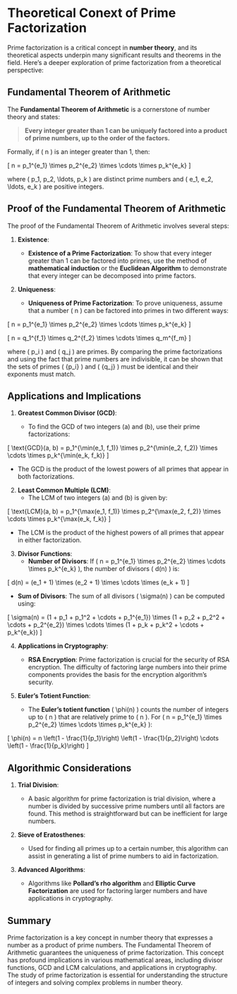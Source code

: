# Theoretical Conext of Prime Factorization

Prime factorization is a critical concept in **number theory**, and its theoretical aspects underpin many significant results and theorems in the field. Here’s a deeper exploration of prime factorization from a theoretical perspective:

## **Fundamental Theorem of Arithmetic**

The **Fundamental Theorem of Arithmetic** is a cornerstone of number theory and states:

>**Every integer greater than 1 can be uniquely factored into a product of prime numbers, up to the order of the factors.**

Formally, if \( n \) is an integer greater than 1, then:

\[
n = p_1^{e_1} \times p_2^{e_2} \times \cdots \times p_k^{e_k}
\]

where \( p_1, p_2, \ldots, p_k \) are distinct prime numbers and \( e_1, e_2, \ldots, e_k \) are positive integers.

## **Proof of the Fundamental Theorem of Arithmetic**

The proof of the Fundamental Theorem of Arithmetic involves several steps:

1. **Existence**:

   - **Existence of a Prime Factorization**: To show that every integer greater than 1 can be factored into primes, use the method of **mathematical induction** or the **Euclidean Algorithm** to demonstrate that every integer can be decomposed into prime factors.

2. **Uniqueness**:

   - **Uniqueness of Prime Factorization**: To prove uniqueness, assume that a number \( n \) can be factored into primes in two different ways:

\[
n = p_1^{e_1} \times p_2^{e_2} \times \cdots \times p_k^{e_k}
\]

\[
n = q_1^{f_1} \times q_2^{f_2} \times \cdots \times q_m^{f_m}
\]

where \( p_i \) and \( q_j \) are primes. By comparing the prime factorizations and using the fact that prime numbers are indivisible, it can be shown that the sets of primes \( \{p_i\} \) and \( \{q_j\} \) must be identical and their exponents must match.

## **Applications and Implications**

1. **Greatest Common Divisor (GCD)**:

   - To find the GCD of two integers \(a\) and \(b\), use their prime factorizations:

\[
\text{GCD}(a, b) = p_1^{\min(e_1, f_1)} \times p_2^{\min(e_2, f_2)} \times \cdots \times p_k^{\min(e_k, f_k)}
\]

   - The GCD is the product of the lowest powers of all primes that appear in both factorizations.

2. **Least Common Multiple (LCM)**:
   - The LCM of two integers \(a\) and \(b\) is given by:

\[
\text{LCM}(a, b) = p_1^{\max(e_1, f_1)} \times p_2^{\max(e_2, f_2)} \times \cdots \times p_k^{\max(e_k, f_k)}
\]

   - The LCM is the product of the highest powers of all primes that appear in either factorization.

3. **Divisor Functions**:
   - **Number of Divisors**: If \( n = p_1^{e_1} \times p_2^{e_2} \times \cdots \times p_k^{e_k} \), the number of divisors \( d(n) \) is:

\[
d(n) = (e_1 + 1) \times (e_2 + 1) \times \cdots \times (e_k + 1)
\]

   - **Sum of Divisors**: The sum of all divisors \( \sigma(n) \) can be computed using:

\[
\sigma(n) = (1 + p_1 + p_1^2 + \cdots + p_1^{e_1}) \times (1 + p_2 + p_2^2 + \cdots + p_2^{e_2}) \times \cdots \times (1 + p_k + p_k^2 + \cdots + p_k^{e_k})
\]

4. **Applications in Cryptography**:
   - **RSA Encryption**: Prime factorization is crucial for the security of RSA encryption. The difficulty of factoring large numbers into their prime components provides the basis for the encryption algorithm’s security.

5. **Euler’s Totient Function**:
   - The **Euler’s totient function** \( \phi(n) \) counts the number of integers up to \( n \) that are relatively prime to \( n \). For \( n = p_1^{e_1} \times p_2^{e_2} \times \cdots \times p_k^{e_k} \):

\[
\phi(n) = n \left(1 - \frac{1}{p_1}\right) \left(1 - \frac{1}{p_2}\right) \cdots \left(1 - \frac{1}{p_k}\right)
\]

## **Algorithmic Considerations**

1. **Trial Division**:
    - A basic algorithm for prime factorization is trial division, where a number is divided by successive prime numbers until all factors are found. This method is straightforward but can be inefficient for large numbers.

2. **Sieve of Eratosthenes**:
    - Used for finding all primes up to a certain number, this algorithm can assist in generating a list of prime numbers to aid in factorization.

3. **Advanced Algorithms**:
    - Algorithms like **Pollard’s rho algorithm** and **Elliptic Curve Factorization** are used for factoring larger numbers and have applications in cryptography.

## **Summary**

Prime factorization is a key concept in number theory that expresses a number as a product of prime numbers. The Fundamental Theorem of Arithmetic guarantees the uniqueness of prime factorization. This concept has profound implications in various mathematical areas, including divisor functions, GCD and LCM calculations, and applications in cryptography. The study of prime factorization is essential for understanding the structure of integers and solving complex problems in number theory.